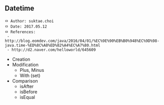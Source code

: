 ## Datetime

```
ㅁ Author: suktae.choi
ㅁ Date: 2017.05.12
ㅁ References:
 - http://blog.eomdev.com/java/2016/04/01/%EC%9E%90%EB%B0%948%EC%9D%98-java.time-%ED%8C%A8%ED%82%A4%EC%A7%80.html
 - http://d2.naver.com/helloworld/645609
```

- Creation
- Modification
  - Plus, Minus
  - With (set)
- Comparison
  - isAfter
  - isBefore
  - isEqual
